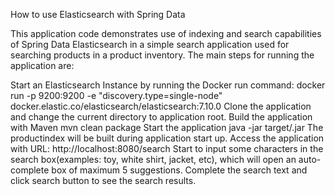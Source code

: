 How to use Elasticsearch with Spring Data

This application code demonstrates use of indexing and search capabilities of Spring Data Elasticsearch in a simple search application used for searching products in a product inventory. The main steps for running the application are:

Start an Elasticsearch Instance by running the Docker run command:
docker run -p 9200:9200 -e "discovery.type=single-node" docker.elastic.co/elasticsearch/elasticsearch:7.10.0
Clone the application and change the current directory to application root.
Build the application with Maven
mvn clean package
Start the application
java -jar target/<application>.jar
The productindex will be built during application start up.
Access the application with URL: http://localhost:8080/search
Start to input some characters in the search box(examples: toy, white shirt, jacket, etc), which will open an auto-complete box of maximum 5 suggestions.
Complete the search text and click search button to see the search results.
